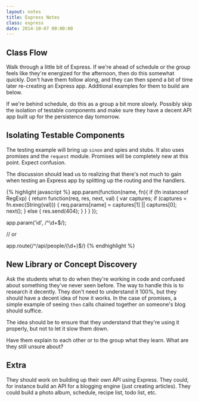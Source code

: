 ```yaml
---
layout: notes
title: Express Notes
class: express
date: 2014-10-07 00:00:00
---
```


## Class Flow

Walk through a little bit of Express. If we're ahead of schedule or the group
feels like they're energized for the afternoon, then do this somewhat quickly.
Don't have them follow along, and they can then spend a bit of time later
re-creating an Express app. Additional examples for them to build are below.

If we're behind schedule, do this as a group a bit more slowly. Possibly skip
the isolation of testable components and make sure they have a decent API app
built up for the persistence day tomorrow.


## Isolating Testable Components

The testing example will bring up `sinon` and spies and stubs. It also uses
promises and the `request` module. Promises will be completely new at this
point. Expect confusion.

The discussion should lead us to realizing that there's not much to gain when
testing an Express app by splitting up the routing and the handlers.

{% highlight javascript %}
app.param(function(name, fn){
  if (fn instanceof RegExp) {
    return function(req, res, next, val) {
      var captures;
      if (captures = fn.exec(String(val))) {
        req.params[name] = captures[1] || captures[0];
        next();
      } else {
        res.send(404);
      }
    }
  }
});

app.param('id', /^\d+$/);

// or

app.route(/^\/api\/people\/(\d+)$/)
{% endhighlight %}


## New Library or Concept Discovery

Ask the students what to do when they're working in code and confused about
something they've never seen before. The way to handle this is to research it
decently. They don't need to understand it 100%, but they should have a decent
idea of how it works. In the case of promises, a simple example of seeing
`then` calls chained together on someone's blog should suffice.

The idea should be to ensure that they understand that they're using it
properly, but not to let it slow them down.

Have them explain to each other or to the group what they learn. What are they
still unsure about?


## Extra

They should work on building up their own API using Express. They could, for
instance build an API for a blogging engine (just creating articles). They
could build a photo album, schedule, recipe list, todo list, etc.
